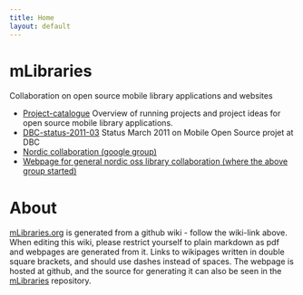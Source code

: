 ```yaml
---
title: Home
layout: default
---
```

# mLibraries

Collaboration on open source mobile library applications and websites

- [Project-catalogue](http://mLibraries.org/Project-catalogue) Overview of running projects and project ideas for open source mobile library applications.
- [DBC-status-2011-03](http://mLibraries.org/DBC-status-2011-03) Status March 2011 on Mobile Open Source projet at DBC
- [Nordic collaboration (google group)](http://groups.google.com/group/library-mobile-app-nordic-collaboration)
- [Webpage for general nordic oss library collaboration (where the above group started)](http://nordiclabs.org/)

# About

[mLibraries.org](http://mLibraries.org/) is generated from a github wiki - follow the wiki-link above.
When editing this wiki, please restrict yourself to plain markdown as pdf and webpages are generated from it. Links to wikipages written in double square brackets, and should use dashes instead of spaces.
The webpage is hosted at github, and the source for generating it can also be seen in the [mLibraries](http://github.com/rasmuserik/mLibraries) repository.
